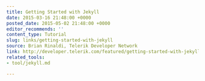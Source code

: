 ```yaml
---
title: Getting Started with Jekyll
date: 2015-03-16 21:48:00 +0000
posted_date: 2015-05-02 21:48:00 +0000
editor_recommends: ''
content_type: Tutorial
slug: links/getting-started-with-jekyll
source: Brian Rinaldi, Telerik Developer Network
link: http://developer.telerik.com/featured/getting-started-with-jekyll/
related_tools:
- tool/jekyll.md

---
```

